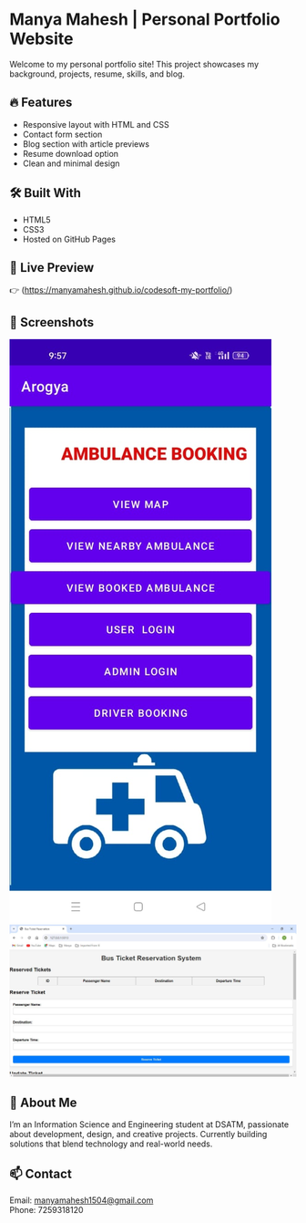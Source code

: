 
# Manya Mahesh | Personal Portfolio Website

Welcome to my personal portfolio site! This project showcases my background, projects, resume, skills, and blog.

## 🔥 Features
- Responsive layout with HTML and CSS
- Contact form section
- Blog section with article previews
- Resume download option
- Clean and minimal design

## 🛠️ Built With
- HTML5
- CSS3
- Hosted on GitHub Pages

## 🚀 Live Preview
👉 (https://manyamahesh.github.io/codesoft-my-portfolio/)

## 📸 Screenshots
![Ambulance App](project1.jpg.png)
![Bus Ticket System](project2.jpg)

## 🙋 About Me
I’m an Information Science and Engineering student at DSATM, passionate about development, design, and creative projects. Currently building solutions that blend technology and real-world needs.

## 📫 Contact
Email: manyamahesh1504@gmail.com  
Phone: 7259318120
